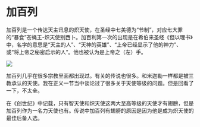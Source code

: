 # 加百列

加百列是一个传达天主讯息的炽天使，在圣经中七美德为“节制”，对应七大罪的“暴食”苍蝇王-炽天使别西卜。加百利第一次的出现是在希伯来圣经《但以理书》中，名字的意思是“天主的人”、“天神的英雄”、“上帝已经显示了他的神力”、或“将上帝之秘密启示的人”。他也被认为是上帝之（左）手。

![](https://pic1.zhimg.com/80/v2-b3f2117734a01f0d152f0c005f693940_720w.jpg)

加百列几乎在很多宗教里面都出现过。有关的传说也很多。和米迦勒一样都是被三教承认的天使。我在正义一节当中谈论过了很多关于天使等级的问题。但是回看了一下，不太全。

在《创世纪》中记载，只有智天使和炽天使这两大至高等级的天使才有翅膀，但是加百列作为一名力天使也有。传说中加百列有翅膀的原因是因为他是成为炽天使的最佳后备人选。  


